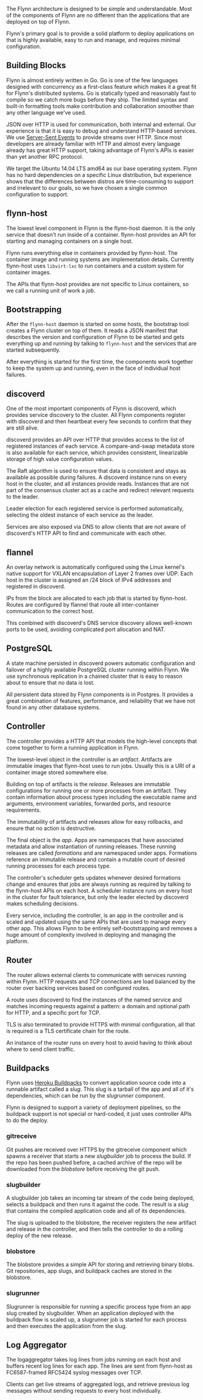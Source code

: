 The Flynn architecture is designed to be simple and understandable. Most of the
components of Flynn are no different than the applications that are deployed on
top of Flynn.

Flynn's primary goal is to provide a solid platform to deploy applications on
that is highly available, easy to run and manage, and requires minimal
configuration.

## Building Blocks

Flynn is almost entirely written in Go. Go is one of the few languages designed
with concurrency as a first-class feature which makes it a great fit for Flynn's
distributed systems. Go is statically typed and reasonably fast to compile so we
catch more bugs before they ship. The limited syntax and built-in formatting
tools make contribution and collaboration smoother than any other language we've
used.

JSON over HTTP is used for communication, both internal and external. Our
experience is that it is easy to debug and understand HTTP-based services. We
use [Server-Sent Events](https://www.w3.org/TR/eventsource/) to provide streams
over HTTP. Since most developers are already familiar with HTTP and almost every
language already has great HTTP support, taking advantage of Flynn's APIs is
easier than yet another RPC protocol.

We target the Ubuntu 14.04 LTS amd64 as our base operating system. Flynn has no
hard dependencies on a specific Linux distribution, but experience shows that
the differences between distros are time-consuming to support and irrelevant to
our goals, so we have chosen a single common configuration to support.

## flynn-host

The lowest level component in Flynn is the flynn-host daemon. It is the only
service that doesn't run inside of a container. flynn-host provides an API for
starting and managing containers on a single host.

Flynn runs everything else in containers provided by flynn-host. The container
image and running systems are implementation details. Currently flynn-host
uses `libvirt-lxc` to run containers and a custom system for container images.

The APIs that flynn-host provides are not specific to Linux containers, so we
call a running unit of work a *job*.

## Bootstrapping

After the `flynn-host` daemon is started on some hosts, the bootstrap tool
creates a Flynn cluster on top of them. It reads a JSON manifest that describes
the version and configuration of Flynn to be started and gets everything up and
running by talking to `flynn-host` and the services that are started
subsequently.

After everything is started for the first time, the components work together to
keep the system up and running, even in the face of individual host failures.

## discoverd

One of the most important components of Flynn is discoverd, which provides
service discovery to the cluster. All Flynn components register with discoverd
and then heartbeat every few seconds to confirm that they are still alive.

discoverd provides an API over HTTP that provides access to the list of
registered instances of each service. A compare-and-swap metadata store is also
available for each service, which provides consistent, linearizable storage of
high value configuration values.

The Raft algorithm is used to ensure that data is consistent and stays as available
as possible during failures. A discoverd instance runs on every host in the
cluster, and all instances provide reads. Instances that are not part of the
consensus cluster act as a cache and redirect relevant requests to the leader.

Leader election for each registered service is performed automatically,
selecting the oldest instance of each service as the leader.

Services are also exposed via DNS to allow clients that are not aware of
discoverd's HTTP API to find and communicate with each other.

## flannel

An overlay network is automatically configured using the Linux kernel's native
support for VXLAN encapsulation of Layer 2 frames over UDP. Each host in the
cluster is assigned an /24 block of IPv4 addresses and registered in discoverd.

IPs from the block are allocated to each job that is started by flynn-host.
Routes are configured by flannel that route all inter-container communication to
the correct host.

This combined with discoverd's DNS service discovery allows well-known ports to
be used, avoiding complicated port allocation and NAT.

## PostgreSQL

A state machine persisted in discoverd powers automatic configuration and
failover of a highly available PostgreSQL cluster running within Flynn. We use
synchronous replication in a chained cluster that is easy to reason about to
ensure that no data is lost.

All persistent data stored by Flynn components is in Postgres. It provides
a great combination of features, performance, and reliability that we have not
found in any other database systems.

## Controller

The controller provides a HTTP API that models the high-level concepts that come
together to form a running application in Flynn.

The lowest-level object in the controller is an *artifact*. Artifacts are immutable
images that flynn-host uses to run jobs. Usually this is a URI of a container
image stored somewhere else.

Building on top of artifacts is the *release*. Releases are immutable
configurations for running one or more processes from an artifact. They contain
information about process types including the executable name and arguments,
environment variables, forwarded ports, and resource requirements.

The immutability of artifacts and releases allow for easy rollbacks, and ensure
that no action is destructive.

The final object is the *app*. Apps are namespaces that have associated metadata
and allow instantiation of running releases. These running releases are called
*formations* and are namespaced under apps. Formations reference an immutable
release and contain a mutable count of desired running processes for each
process type.

The controller's scheduler gets updates whenever desired formations change and
ensures that jobs are always running as required by talking to the flynn-host
APIs on each host. A scheduler instance runs on every host in the cluster for
fault tolerance, but only the leader elected by discoverd makes scheduling
decisions.

Every service, including the controller, is an app in the controller and is
scaled and updated using the same APIs that are used to manage every other app.
This allows Flynn to be entirely self-bootstrapping and removes a huge amount of
complexity involved in deploying and managing the platform.

## Router

The router allows external clients to communicate with services running within
Flynn. HTTP requests and TCP connections are load balanced by the router over
backing services based on configured routes.

A route uses discoverd to find the instances of the named service and matches
incoming requests against a pattern: a domain and optional path for HTTP, and
a specific port for TCP.

TLS is also terminated to provide HTTPS with minimal configuration, all that is
required is a TLS certificate chain for the route.

An instance of the router runs on every host to avoid having to think about
where to send client traffic.

## Buildpacks

Flynn uses [Heroku Buildpacks](https://devcenter.heroku.com/articles/buildpacks)
to convert application source code into a runnable artifact called a *slug*.
This slug is a tarball of the app and all of it's dependencies, which can be run
by the *slugrunner* component.

Flynn is designed to support a variety of deployment pipelines, so the buildpack
support is not special or hard-coded, it just uses controller APIs to do the
deploy.

### gitreceive

Git pushes are received over HTTPS by the gitreceive component which spawns
a receiver that starts a new *slugbuilder* job to process the build. If the repo
has been pushed before, a cached archive of the repo will be downloaded from the
*blobstore* before receiving the git push.

### slugbuilder

A slugbuilder job takes an incoming tar stream of the code being deployed,
selects a buildpack and then runs it against the code. The result is a *slug*
that contains the compiled application code and all of its dependencies.

The slug is uploaded to the blobstore, the receiver registers the new artifact
and release in the controller, and then tells the controller to do a rolling
deploy of the new release.

### blobstore

The blobstore provides a simple API for storing and retrieving binary blobs.
Git repositories, app slugs, and buildpack caches are stored in the blobstore.

### slugrunner

Slugrunner is responsible for running a specific process type from an app slug
created by slugbuilder. When an application deployed with the buildpack flow is
scaled up, a slugrunner job is started for each process and then executes the
application from the slug.

## Log Aggregator

The logaggregator takes log lines from jobs running on each host and buffers
recent log lines for each app. The lines are sent from flynn-host as
FC6587-framed RFC5424 syslog messages over TCP.

Clients can get live streams of aggregated logs, and retrieve previous log
messages without sending requests to every host individually.
